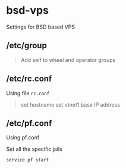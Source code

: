 # bsd-vps
Settings for BSD based VPS

## /etc/group

> Add self to wheel and operator groups

## /etc/rc.conf

Using file `rc.conf` 

> set hostname
> set vtnet1 base IP address


## /etc/pf.conf

Using pf.conf

Set all the specific jails

`service pf start`
